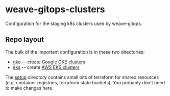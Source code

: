 # weave-gitops-clusters
Configuration for the staging k8s clusters used by weave-gitops.

## Repo layout

The bulk of the important configuration is in these two directories:
* [gke](gke/) -- create [Google GKE clusters](https://cloud.google.com/kubernetes-engine/)
* [eks](eks/) -- create [AWS EKS clusters](https://aws.amazon.com/eks/)

The [setup](setup/) directory contains small bits of terraform for shared resources
(e.g. container registries, terraform state buckets). You probably don't need to
make changes here.
